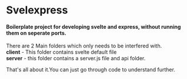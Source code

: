  # Svelexpress

#### Boilerplate project for developing svelte and express, without running them on seperate ports.

There are 2 Main folders which only needs to be interfered with.  
**client** - This folder contains svelte default file  
**server** - this folder contains a server.js file and api folder.  
  
That's all about it.You can just go through code to understand further.